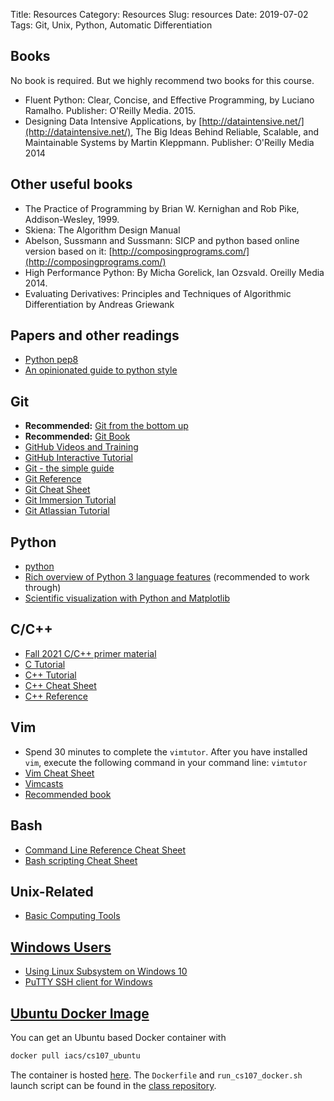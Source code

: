 Title: Resources
Category: Resources
Slug: resources
Date: 2019-07-02
Tags: Git, Unix, Python, Automatic Differentiation

## Books

No book is required. But we highly recommend two books for this course.

- Fluent Python: Clear, Concise, and Effective Programming, by Luciano Ramalho.
  Publisher: O'Reilly Media. 2015.
- Designing Data Intensive Applications, by
  [http://dataintensive.net/](http://dataintensive.net/), The Big Ideas Behind
  Reliable, Scalable, and Maintainable Systems by Martin Kleppmann. Publisher:
  O'Reilly Media 2014

## Other useful books

- The Practice of Programming by Brian W. Kernighan and Rob Pike,
  Addison-Wesley, 1999.
- Skiena: The Algorithm Design Manual
- Abelson, Sussmann and Sussmann: SICP and python based online version based on
  it: [http://composingprograms.com/](http://composingprograms.com/)
- High Performance Python: By Micha Gorelick, Ian Ozsvald. Oreilly Media 2014.
- Evaluating Derivatives: Principles and Techniques of Algorithmic
  Differentiation by Andreas Griewank


## Papers and other readings

- [Python pep8](https://www.python.org/dev/peps/pep-0008/)
- [An opinionated guide to python style](https://github.com/amontalenti/elements-of-python-style)

## Git

* **Recommended:** [Git from the bottom up](https://jwiegley.github.io/git-from-the-bottom-up/)
* **Recommended:** [Git Book](http://git-scm.com/book/en/v2)
* [GitHub Videos and Training](https://www.youtube.com/user/github)
* [GitHub Interactive Tutorial](https://try.github.io/levels/1/challenges/1)
* [Git - the simple guide](http://rogerdudler.github.io/git-guide/)
* [Git Reference](https://git-scm.com/docs)
* [Git Cheat Sheet](https://education.github.com/git-cheat-sheet-education.pdf)
* [Git Immersion Tutorial](http://gitimmersion.com)
* [Git Atlassian Tutorial](https://www.atlassian.com/git/tutorials)

## Python

* [python](https://www.python.org/about/gettingstarted/)
* [Rich overview of Python 3 language features](https://learnxinyminutes.com/docs/python/) (recommended to work through)
* [Scientific visualization with Python and Matplotlib](https://github.com/rougier/scientific-visualization-book)

## C/C++

* [Fall 2021 C/C++ primer material](https://github.com/Harvard-IACS/c_cpp_primer/tree/Fall2021)
* [C Tutorial](https://www.tutorialspoint.com/cprogramming/index.htm)
* [C++ Tutorial](http://www.cplusplus.com/doc/tutorial/)
* [C++ Cheat Sheet](https://github.com/mortennobel/cpp-cheatsheet)
* [C++ Reference](https://en.cppreference.com/w/)

## Vim

* Spend 30 minutes to complete the `vimtutor`.  After you have installed `vim`,
  execute the following command in your command line: `vimtutor`
* [Vim Cheat Sheet](https://devhints.io/vim)
* [Vimcasts](http://vimcasts.org/)
* [Recommended book](https://www.amazon.com/Practical-Vim-Edit-Speed-Thought/dp/1680501275)

## Bash

* [Command Line Reference Cheat Sheet](https://files.fosswire.com/2007/08/fwunixref.pdf)
* [Bash scripting Cheat Sheet](https://devhints.io/bash)

## Unix-Related

* [Basic Computing Tools](https://missing.csail.mit.edu/)

<!--## Automatic Differentiation

* [CS231n Convolutional Neural Networks for Visual Recognition](http://cs231n.github.io/optimization-2/)-->

## <a id="windows"></a><a class="anchor-link" href="#windows">Windows Users</a>

* [Using Linux Subsystem on Windows 10]({attach}/pages/media/linux_subsystem.pdf)
* [PuTTY SSH client for Windows](https://www.chiark.greenend.org.uk/~sgtatham/putty/latest.html)

## <a id="docker"></a><a class="anchor-link" href="#docker">Ubuntu Docker Image</a>

You can get an Ubuntu based Docker container with

```bash
docker pull iacs/cs107_ubuntu
```

The container is hosted [here](https://hub.docker.com/r/iacs/cs107_ubuntu/tags).
The `Dockerfile` and `run_cs107_docker.sh` launch script can be found in the
[class repository](https://code.harvard.edu/CS107/main/tree/master/docker).
